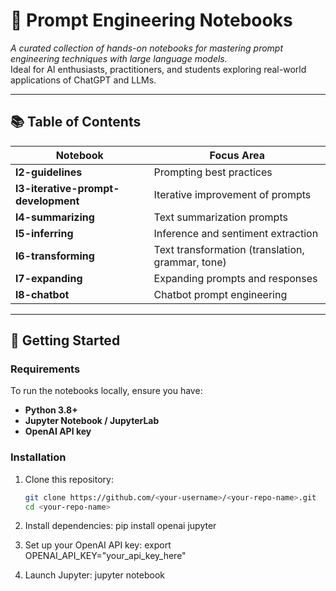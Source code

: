 # 🧠 Prompt Engineering Notebooks  
*A curated collection of hands-on notebooks for mastering prompt engineering techniques with large language models.*  
Ideal for AI enthusiasts, practitioners, and students exploring real-world applications of ChatGPT and LLMs.

---

## 📚 Table of Contents
| Notebook | Focus Area |
|-----------|-------------|
| **l2-guidelines** | Prompting best practices |
| **l3-iterative-prompt-development** | Iterative improvement of prompts |
| **l4-summarizing** | Text summarization prompts |
| **l5-inferring** | Inference and sentiment extraction |
| **l6-transforming** | Text transformation (translation, grammar, tone) |
| **l7-expanding** | Expanding prompts and responses |
| **l8-chatbot** | Chatbot prompt engineering |

---

## 🚀 Getting Started

### Requirements
To run the notebooks locally, ensure you have:
- **Python 3.8+**
- **Jupyter Notebook / JupyterLab**
- **OpenAI API key**

### Installation
1. Clone this repository:
   ```bash
   git clone https://github.com/<your-username>/<your-repo-name>.git
   cd <your-repo-name>

2. Install dependencies:
pip install openai jupyter

3. Set up your OpenAI API key:
export OPENAI_API_KEY="your_api_key_here"

4. Launch Jupyter:
jupyter notebook
